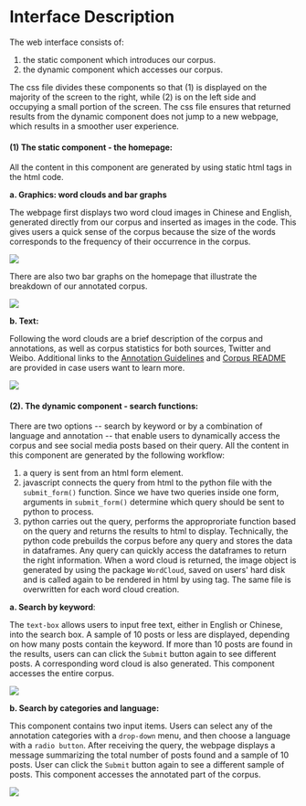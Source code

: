 # Interface Description

The web interface consists of: 

1. the static component which introduces our corpus.
2. the dynamic component which accesses our corpus. 

The css file divides these components so that (1) is displayed on the majority of the screen to the right, while (2) is on the left side and occupying a small portion of the screen. The css file ensures that returned results from the dynamic component does not jump to a new webpage, which results in a smoother user experience. 

#### (1) The static component - the homepage:

All the content in this component are generated by using static html tags in the html code.

**a. Graphics: word clouds and bar graphs**

The webpage first displays two word cloud images in Chinese and English, generated directly from our corpus and inserted as images in the code. This gives users a quick sense of the corpus because the size of the words corresponds to the frequency of their occurrence in the corpus.  

![](https://raw.github.ubc.ca/MDS-CL-2019-20/Social_Media_Corpus_on_COVID-19/master/Image/word_cloud_demo.png?token=AAAAOLR3VFRH7IHY4LSBAPS6QDUVK)

There are also two bar graphs on the homepage that illustrate the breakdown of our annotated corpus.

![](https://raw.github.ubc.ca/MDS-CL-2019-20/Social_Media_Corpus_on_COVID-19/master/Image/barchart.png?token=AAAAOLRMF5ZTYVVTXINZTXS6QDUJS)

**b. Text:**

Following the word clouds are a brief description of the corpus and annotations, as well as corpus statistics for both sources, Twitter and Weibo. Additional links to the [Annotation Guidelines](https://github.ubc.ca/MDS-CL-2019-20/Social_Media_Corpus_on_COVID-19/blob/master/Corpus/Annotation_Guidelines.md) and [Corpus README](https://github.ubc.ca/MDS-CL-2019-20/Social_Media_Corpus_on_COVID-19/blob/master/Corpus/README.md) are provided in case users want to learn more.

![](https://raw.github.ubc.ca/MDS-CL-2019-20/Social_Media_Corpus_on_COVID-19/master/Image/corpus_desc2.png?token=AAAAOLTRSVVMGZOE7UOAQRC6QDUWO)

#### (2). The dynamic component - search functions:

There are two options -- search by keyword or by a combination of language and annotation -- that enable users to dynamically access the corpus and see social media posts based on their query. All the content in this component are generated by the following workflow: 

1. a query is sent from an html form element.
2. javascript connects the query from html to the python file with the `submit_form()` function. Since we have two queries inside one form, arguments in `submit_form()` determine which query should be sent to python to process. 
3. python carries out the query, performs the approproriate function based on the query and returns the results to html to display. Technically, the python code prebuilds the corpus before any query and stores the data in dataframes. Any query can quickly access the dataframes to return the right information. When a word cloud is returned, the image object is generated by using the package `WordCloud`, saved on users' hard disk and is called again to be rendered in html by using </img> tag. The same file is overwritten for each word cloud creation.

**a. Search by keyword**:

The `text-box` allows users to input free text, either in English or Chinese, into the search box. A sample of 10 posts or less are displayed, depending on how many posts contain the keyword. If more than 10 posts are found in the results, users can can click the `Submit` button again to see different posts. A corresponding word cloud is also generated. This component accesses the entire corpus.

![](https://raw.github.ubc.ca/MDS-CL-2019-20/Social_Media_Corpus_on_COVID-19/master/Image/keyword_demo.png?token=AAAAOLQVTJFFIBODJTMJMBS6QDUOC)

**b. Search by categories and language:**

This component contains two input items. Users can select any of the annotation categories with a `drop-down` menu, and then choose a language with a `radio button`. After receiving the query, the webpage displays a message summarizing the total number of posts found and a sample of 10 posts. User can click the `Submit` button again to see a different sample of posts. This component accesses the annotated part of the corpus.

![](https://raw.github.ubc.ca/MDS-CL-2019-20/Social_Media_Corpus_on_COVID-19/master/Image/dropdown_demo.png?token=AAAAOLSLEIRIWYZNZNTE4E26QDULC)